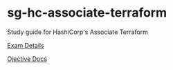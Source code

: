 # sg-hc-associate-terraform
Study guide for HashiCorp's Associate Terraform

[Exam Details](https://www.hashicorp.com/certification/terraform-associate)

[Ojective Docs](https://developer.hashicorp.com/terraform/tutorials/certification-003/associate-review-003)

